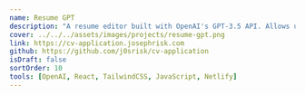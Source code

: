 ```yaml
---
name: Resume GPT
description: "A resume editor built with OpenAI's GPT-3.5 API. Allows users to help tailor their resume to a specific job description automatically with AI. Uses Lambda functions to securely handle API calls. Built to quickly edit and download my resume for different job applications."
cover: ../../../assets/images/projects/resume-gpt.png
link: https://cv-application.josephrisk.com
github: https://github.com/j0srisk/cv-application
isDraft: false
sortOrder: 10
tools: [OpenAI, React, TailwindCSS, JavaScript, Netlify]
---
```

